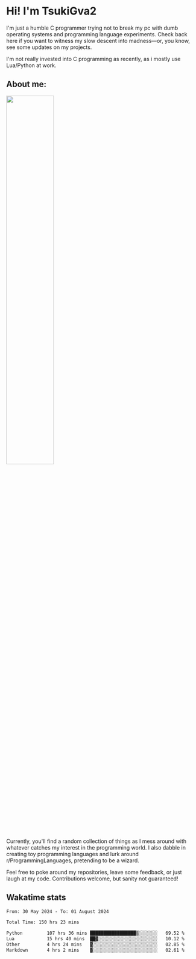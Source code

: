 # Hi! I'm TsukiGva2

I'm just a humble C programmer trying not to break my pc with dumb operating systems and programming language experiments. Check back here if you want to witness my slow descent into madness—or, you know, see some updates on my projects.

I'm not really invested into C programming as recently, as i mostly use Lua/Python at work.

## About me:

<div height="50%">
<img src="https://github.com/user-attachments/assets/390c5888-53d9-4a4c-87de-2ebc76495619" width="50%">
</div>

Currently, you'll find a random collection of things as I mess around with whatever catches my interest in the programming world. I also dabble in creating toy programming languages and lurk around r/ProgrammingLanguages, pretending to be a wizard.

Feel free to poke around my repositories, leave some feedback, or just laugh at my code. Contributions welcome, but sanity not guaranteed!

## Wakatime stats
<!--START_SECTION:waka-->

```txt
From: 30 May 2024 - To: 01 August 2024

Total Time: 150 hrs 23 mins

Python         107 hrs 36 mins █████████████████▒░░░░░░░   69.52 %
Lua            15 hrs 40 mins  ██▓░░░░░░░░░░░░░░░░░░░░░░   10.12 %
Other          4 hrs 24 mins   ▓░░░░░░░░░░░░░░░░░░░░░░░░   02.85 %
Markdown       4 hrs 2 mins    ▓░░░░░░░░░░░░░░░░░░░░░░░░   02.61 %
```

<!--END_SECTION:waka-->
